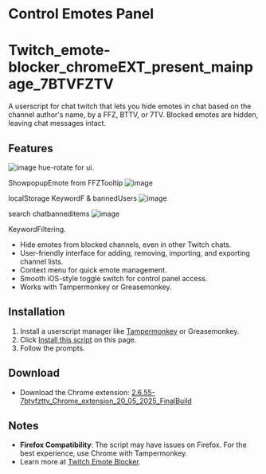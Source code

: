 # Control Emotes Panel 
# Twitch_emote-blocker_chromeEXT_present_mainpage_7BTVFZTV
A userscript for chat twitch that lets you
 hide emotes in chat based on the channel author's name,
   by a FFZ, BTTV, or 7TV.
 Blocked emotes are hidden, leaving chat messages intact.

## Features
![image](https://github.com/user-attachments/assets/e450916e-d44e-46f9-aa98-143921f2e92e)
hue-rotate for ui.

ShowpopupEmote from FFZTooltip
![image](https://github.com/user-attachments/assets/9378d93e-a8a7-4b87-accf-52a4711ecd86)

localStorage KeywordF & bannedUsers
![image](https://github.com/user-attachments/assets/8486b6b1-130e-471d-b880-01a82d32e6ff)

search chatbanneditems
![image](https://github.com/user-attachments/assets/26347dab-6781-46cb-8574-836a873d5061)

KeywordFiltering.

- Hide emotes from blocked channels, even in other Twitch chats.
- User-friendly interface for adding, removing, importing, and exporting channel lists.
- Context menu for quick emote management.
- Smooth iOS-style toggle switch for control panel access.
- Works with Tampermonkey or Greasemonkey.

## Installation
1. Install a userscript manager like [Tampermonkey](https://greasyfork.org/en/scripts/520235-control-emotes-panel-2-6-52-c-tapeavion) or Greasemonkey.
2. Click [Install this script](https://greasyfork.org/en/scripts/520235-control-emotes-panel-2-6-52-c-tapeavion) on this page.
3. Follow the prompts.

## Download
- Download the Chrome extension: [2.6.55-7btvfzttv_Chrome_extension_20_05_2025_FinalBuild]([https://github.com/gullampisFx8A/Twitch_emote-blocker_mainpage7BTVFZTV/releases/download/2.6.55-ui-fix-update/2.6.55-7btvfzttv_Chrome_extension_20_05_2025_FinalBuild.zip](https://github.com/gullampisFx8A/Twitch_emote-blocker_mainpage7BTVFZTV/releases/download/2.6.55-ui-bannedWordList-update/2.6.55-7btvfzttv_Chrome_extension_20_05_2025_FinalBuild.zip))

## Notes
- **Firefox Compatibility**: The script may have issues on Firefox. For the best experience, use Chrome with Tampermonkey.
- Learn more at [Twitch Emote Blocker](https://twitch-emote-blocker-7btvfzttv.netlify.app/).
